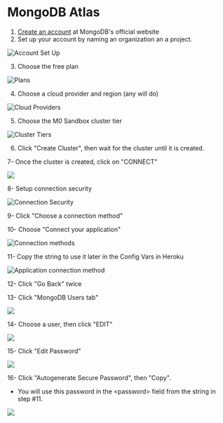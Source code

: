 # MongoDB Atlas

1. [Create an account](https://account.mongodb.com/account/register) at MongoDB's official website  
2. Set up your account by naming an organization an a project.

![Account Set Up](../../.gitbook/assets/image%20%2878%29.png)

3. Choose the free plan

![Plans](../../.gitbook/assets/image%20%2881%29.png)

4. Choose a cloud provider and region \(any will do\)

![Cloud Providers](../../.gitbook/assets/image%20%2882%29.png)

5. Choose the M0 Sandbox cluster tier

![Cluster Tiers](../../.gitbook/assets/image%20%2885%29.png)

6. Click "Create Cluster", then wait for the cluster until it is created.

7- Once the cluster is created, click on "CONNECT"

![](../../.gitbook/assets/image%20%2875%29.png)

8- Setup connection security

![Connection Security](../../.gitbook/assets/image%20%2890%29.png)

9- Click "Choose a connection method"

10- Choose "Connect your application"

![Connection methods](../../.gitbook/assets/image%20%2879%29.png)

11- Copy the string to use it later in the Config Vars in Heroku

![Application connection method](../../.gitbook/assets/image%20%2880%29.png)

12- Click "Go Back" twice

13- Click "MongoDB Users tab"

![](../../.gitbook/assets/image%20%2884%29.png)

14- Choose a user, then click "EDIT"

![](../../.gitbook/assets/image%20%2888%29.png)

15- Click "Edit Password"

![](../../.gitbook/assets/image%20%2887%29.png)

16- Click "Autogenerate Secure Password", then "Copy". 

* You will use this password in the &lt;password&gt; field from the string in step \#11.

![](../../.gitbook/assets/image%20%2876%29.png)





